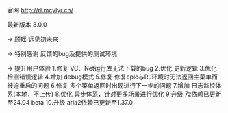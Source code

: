官网 http://rl.mcylyr.cn/

最新版本 3.0.0

→ 顾瑶
远见初未来

→ 特别感谢
反馈的bug及提供的测试环境

→ 提升用户体验
1.修复 VC、Net运行库无法下载的bug
2.优化 更新逻辑
3.优化 检测错误逻辑
4.增加 debug模式
5.修复 修复epic与RL环境时无法返回主菜单而被迫重启的问题
6.修复 多个菜单返回时出现进行下一步的问题
7.增加 日志监控体系(本地，不上传)
8.优化 异步体系，针对更多场景进行优化
9.升级 7z依赖已更新至24.04 beta
10.升级 aria2依赖已更新至1.37.0